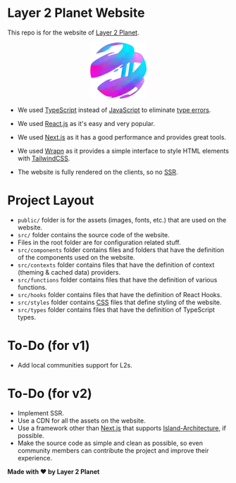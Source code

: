 # Layer 2 Planet Website

This repo is for the website of [Layer 2 Planet](https://l2planet.xyz/about).

<p align="center">
  <a href="https://l2planet.xyz"><img src="https://raw.githubusercontent.com/l2planet/website/main/public/l2planet.webp?token=GHSAT0AAAAAAB4THULQ4QXXH7RG45FZJZROY6ENTXA" alt="Logo" height=128></a>
</p>



- We used
[TypeScript](https://www.typescriptlang.org/)
instead of 
[JavaScript](https://tr.wikipedia.org/wiki/JavaScript)
to eliminate
[type errors](https://en.wikipedia.org/wiki/Type_system#Type_errors).

- We used [React.js](https://reactjs.org/) as it's easy and very popular.

- We used [Next.js](https://nextjs.org/) as it has a good performance and provides great tools.

- We used [Wrapn](https://github.com/wrapn/wrapn) as it provides a simple interface to style HTML elements with [TailwindCSS](https://tailwindcss.com/).

- The website is fully rendered on the clients, so no [SSR](https://en.wikipedia.org/wiki/Server-side_scripting).


# Project Layout
- `public/` folder is for the assets (images, fonts, etc.) that are used on the website.
- `src/` folder contains the source code of the website.
- Files in the root folder are for configuration related stuff.
- `src/components` folder contains files and folders that have the definition of the components used on the website.
- `src/contexts` folder contains files that have the definition of context (theming & cached data) providers.
- `src/functions` folder contains files that have the definition of various functions.
- `src/hooks` folder contains files that have the definition of React Hooks.
- `src/styles` folder contains [CSS](https://en.wikipedia.org/wiki/CSS) files that define styling of the website.
- `src/types` folder contains files that have the definition of TypeScript types.

# To-Do (for v1)
- Add local communities support for L2s.

# To-Do (for v2)
- Implement SSR.
- Use a CDN for all the assets on the website. 
- Use a framework other than [Next.js](https://nextjs.org/) that supports [Island-Architecture](https://jasonformat.com/islands-architecture/), if possible.
- Make the source code as simple and clean as possible, so even community members can contribute the project and improve their experience.

**Made with ❤ by Layer 2 Planet**
